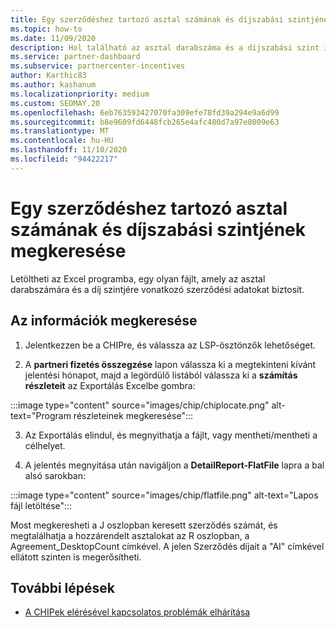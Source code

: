 ```yaml
---
title: Egy szerződéshez tartozó asztal számának és díjszabási szintjének megkeresése
ms.topic: how-to
ms.date: 11/09/2020
description: Hol található az asztal darabszáma és a díjszabási szint információja a CHIPben.
ms.service: partner-dashboard
ms.subservice: partnercenter-incentives
author: Karthic83
ms.author: kashanum
ms.localizationpriority: medium
ms.custom: SEOMAY.20
ms.openlocfilehash: 6eb763593427070fa309efe78fd39a294e9a6d99
ms.sourcegitcommit: b8e9609fd6448fcb265e4afc480d7a97e8009e63
ms.translationtype: MT
ms.contentlocale: hu-HU
ms.lasthandoff: 11/10/2020
ms.locfileid: "94422217"
---
```

# <a name="locate-the-desktop-count-and-fee-level-for-an-agreement"></a>Egy szerződéshez tartozó asztal számának és díjszabási szintjének megkeresése

Letöltheti az Excel programba, egy olyan fájlt, amely az asztal darabszámára és a díj szintjére vonatkozó szerződési adatokat biztosít.

## <a name="how-to-locate-the-information"></a>Az információk megkeresése

1. Jelentkezzen be a CHIPre, és válassza az LSP-ösztönzők lehetőséget.

2. A **partneri fizetés összegzése** lapon válassza ki a megtekinteni kívánt jelentési hónapot, majd a legördülő listából válassza ki a **számítás részleteit** az Exportálás Excelbe gombra:

:::image type="content" source="images/chip/chiplocate.png" alt-text="Program részleteinek megkeresése":::

3. Az Exportálás elindul, és megnyithatja a fájlt, vagy mentheti/mentheti a célhelyet.

4. A jelentés megnyitása után navigáljon a **DetailReport-FlatFile** lapra a bal alsó sarokban:

:::image type="content" source="images/chip/flatfile.png" alt-text="Lapos fájl letöltése":::

Most megkeresheti a J oszlopban keresett szerződés számát, és megtalálhatja a hozzárendelt asztalokat az R oszlopban, a Agreement_DesktopCount címkével. A jelen Szerződés díjait a "AI" címkével ellátott szinten is megerősítheti.

## <a name="next-steps"></a>További lépések

- [A CHIPek elérésével kapcsolatos problémák elhárítása](chip-access-trouble.md)
